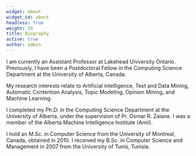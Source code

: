 ```yaml
---
widget: about
widget_id: about
headless: true
weight: 20
title: Biography
active: true
author: admin
---
```

I am currently an Assistant Professor at Lakehead University Ontario. Previously, I have been a Postdoctoral Fellow in the Computing Science Department at the University of Alberta, Canada. 

My research interests relate to Artificial intelligence, Text and Data Mining, Automatic Contention Analysis, Topic Modeling, Opinion Mining, and Machine Learning. 

I completed my Ph.D. in the Computing Science Department at the University of Alberta, under the supervision of Pr. Osmar R. Zaiane. I was a member of the Alberta Machine Intelligence Institute (Amii). 

I hold an M.Sc. in Computer Science from the University of Montreal, Canada, obtained in 2010. I received my B.Sc. in Computer Science and Management in 2007 from the University of Tunis, Tunisia.